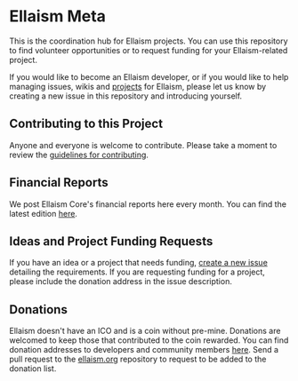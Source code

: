 # Ellaism Meta

This is the coordination hub for Ellaism projects. You can use this repository to find volunteer opportunities or to request funding for your Ellaism-related project.

If you would like to become an Ellaism developer, or if you would like to help managing issues, wikis and [projects](https://github.com/ellaism/meta/projects) for Ellaism, please let us know by creating a new issue in this repository and introducing yourself.

## Contributing to this Project

Anyone and everyone is welcome to contribute. Please take a moment to review the [guidelines for contributing](github.md).

## Financial Reports

We post Ellaism Core's financial reports here every month. You can find the latest edition [here](./finance/2018-07.md).

## Ideas and Project Funding Requests

If you have an idea or a project that needs funding, [create a new issue](https://github.com/ellaism/meta/issues/new) detailing the requirements. If you are requesting funding for a project, please include the donation address in the issue description.

## Donations

Ellaism doesn't have an ICO and is a coin without pre-mine. Donations are welcomed to keep those that contributed to the coin rewarded. You can find donation addresses to developers and community members [here](https://ellaism.org/donate/). Send a pull request to the [ellaism.org](https://github.com/ellaism/ellaism.org) repository to request to be added to the donation list.
